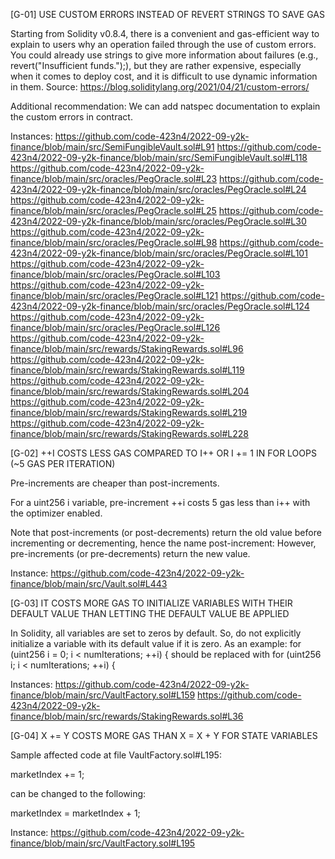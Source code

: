 [G-01] USE CUSTOM ERRORS INSTEAD OF REVERT STRINGS TO SAVE GAS

Starting from Solidity v0.8.4, there is a convenient and gas-efficient way to explain to users why an operation failed through the use of custom errors. You could already use strings to give more information about failures (e.g., revert("Insufficient funds.");), but they are rather expensive, especially when it comes to deploy cost, and it is difficult to use dynamic information in them.
Source: https://blog.soliditylang.org/2021/04/21/custom-errors/

Additional recommendation:
We can add natspec documentation to explain the custom errors in contract.

Instances:
https://github.com/code-423n4/2022-09-y2k-finance/blob/main/src/SemiFungibleVault.sol#L91
https://github.com/code-423n4/2022-09-y2k-finance/blob/main/src/SemiFungibleVault.sol#L118
https://github.com/code-423n4/2022-09-y2k-finance/blob/main/src/oracles/PegOracle.sol#L23
https://github.com/code-423n4/2022-09-y2k-finance/blob/main/src/oracles/PegOracle.sol#L24
https://github.com/code-423n4/2022-09-y2k-finance/blob/main/src/oracles/PegOracle.sol#L25
https://github.com/code-423n4/2022-09-y2k-finance/blob/main/src/oracles/PegOracle.sol#L30
https://github.com/code-423n4/2022-09-y2k-finance/blob/main/src/oracles/PegOracle.sol#L98
https://github.com/code-423n4/2022-09-y2k-finance/blob/main/src/oracles/PegOracle.sol#L101
https://github.com/code-423n4/2022-09-y2k-finance/blob/main/src/oracles/PegOracle.sol#L103
https://github.com/code-423n4/2022-09-y2k-finance/blob/main/src/oracles/PegOracle.sol#L121
https://github.com/code-423n4/2022-09-y2k-finance/blob/main/src/oracles/PegOracle.sol#L124
https://github.com/code-423n4/2022-09-y2k-finance/blob/main/src/oracles/PegOracle.sol#L126
https://github.com/code-423n4/2022-09-y2k-finance/blob/main/src/rewards/StakingRewards.sol#L96
https://github.com/code-423n4/2022-09-y2k-finance/blob/main/src/rewards/StakingRewards.sol#L119
https://github.com/code-423n4/2022-09-y2k-finance/blob/main/src/rewards/StakingRewards.sol#L204
https://github.com/code-423n4/2022-09-y2k-finance/blob/main/src/rewards/StakingRewards.sol#L219
https://github.com/code-423n4/2022-09-y2k-finance/blob/main/src/rewards/StakingRewards.sol#L228

[G-02] ++I COSTS LESS GAS COMPARED TO I++ OR I += 1 IN FOR LOOPS (~5 GAS PER ITERATION)

Pre-increments are cheaper than post-increments.

For a uint256 i variable, pre-increment ++i costs 5 gas  less than i++ with the optimizer enabled.

Note that post-increments (or post-decrements) return the old value before incrementing or decrementing, hence the name post-increment:
However, pre-increments (or pre-decrements) return the new value.

Instance:
https://github.com/code-423n4/2022-09-y2k-finance/blob/main/src/Vault.sol#L443

[G-03] IT COSTS MORE GAS TO INITIALIZE VARIABLES WITH THEIR DEFAULT VALUE THAN LETTING THE DEFAULT VALUE BE APPLIED

In Solidity, all variables are set to zeros by default. So, do not explicitly initialize a variable with its default value if it is zero.
As an example: for (uint256 i = 0; i < numIterations; ++i) { should be replaced with for (uint256 i; i < numIterations; ++i) {

Instances:
https://github.com/code-423n4/2022-09-y2k-finance/blob/main/src/VaultFactory.sol#L159
https://github.com/code-423n4/2022-09-y2k-finance/blob/main/src/rewards/StakingRewards.sol#L36

[G-04] X += Y COSTS MORE GAS THAN X = X + Y FOR STATE VARIABLES

Sample affected code at file VaultFactory.sol#L195:

marketIndex += 1;

can be changed to the following:

marketIndex = marketIndex + 1;

Instance:
https://github.com/code-423n4/2022-09-y2k-finance/blob/main/src/VaultFactory.sol#L195
